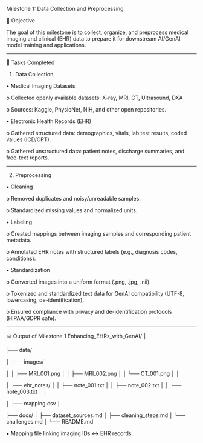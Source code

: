 Milestone 1: Data Collection and Preprocessing

📌 Objective

The goal of this milestone is to collect, organize, and preprocess medical imaging and clinical (EHR) data to prepare it for downstream AI/GenAI model training and applications.
________________________________________
📂 Tasks Completed

1. Data Collection

•	Medical Imaging Datasets

o	Collected openly available datasets: X-ray, MRI, CT, Ultrasound, DXA

o	Sources: Kaggle, PhysioNet, NIH, and other open repositories.

•	Electronic Health Records (EHR)

o	Gathered structured data: demographics, vitals, lab test results, coded values (ICD/CPT).

o	Gathered unstructured data: patient notes, discharge summaries, and free-text reports.

________________________________________

2. Preprocessing

•	Cleaning

o	Removed duplicates and noisy/unreadable samples.

o	Standardized missing values and normalized units.

•	Labeling

o	Created mappings between imaging samples and corresponding patient metadata.

o	Annotated EHR notes with structured labels (e.g., diagnosis codes, conditions).

•	Standardization

o	Converted images into a uniform format (.png, .jpg, .nii).

o	Tokenized and standardized text data for GenAI compatibility (UTF-8, lowercasing, de-identification).

o	Ensured compliance with privacy and de-identification protocols (HIPAA/GDPR safe).
________________________________________

📊 Output of Milestone 1
Enhancing_EHRs_with_GenAI/
│

├── data/

│   ├── images/


│   │   ├── MRI_001.png
│   │   ├── MRI_002.png
│   │   └── CT_001.png
│   │

│   ├── ehr_notes/
│   │   ├── note_001.txt
│   │   ├── note_002.txt
│   │   └── note_003.txt
│   │

│   ├── mapping.csv
│


├── docs/
│   ├── dataset_sources.md
│   ├── cleaning_steps.md
│   └── challenges.md
│
└── README.md

•	Mapping file linking imaging IDs ↔ EHR records.
